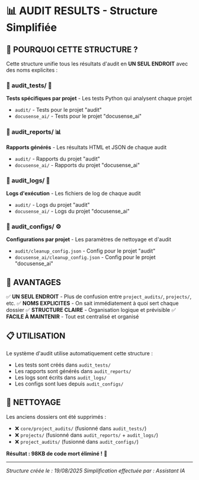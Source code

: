 # 📊 AUDIT RESULTS - Structure Simplifiée

## 🎯 **POURQUOI CETTE STRUCTURE ?**

Cette structure unifie tous les résultats d'audit en **UN SEUL ENDROIT** avec des noms explicites :

### **📁 audit_tests/** 🧪
**Tests spécifiques par projet** - Les tests Python qui analysent chaque projet
- `audit/` - Tests pour le projet "audit"
- `docusense_ai/` - Tests pour le projet "docusense_ai"

### **📁 audit_reports/** 📊  
**Rapports générés** - Les résultats HTML et JSON de chaque audit
- `audit/` - Rapports du projet "audit"
- `docusense_ai/` - Rapports du projet "docusense_ai"

### **📁 audit_logs/** 📝
**Logs d'exécution** - Les fichiers de log de chaque audit
- `audit/` - Logs du projet "audit"  
- `docusense_ai/` - Logs du projet "docusense_ai"

### **📁 audit_configs/** ⚙️
**Configurations par projet** - Les paramètres de nettoyage et d'audit
- `audit/cleanup_config.json` - Config pour le projet "audit"
- `docusense_ai/cleanup_config.json` - Config pour le projet "docusense_ai"

## 🚀 **AVANTAGES**

✅ **UN SEUL ENDROIT** - Plus de confusion entre `project_audits/`, `projects/`, etc.
✅ **NOMS EXPLICITES** - On sait immédiatement à quoi sert chaque dossier
✅ **STRUCTURE CLAIRE** - Organisation logique et prévisible
✅ **FACILE À MAINTENIR** - Tout est centralisé et organisé

## 📋 **UTILISATION**

Le système d'audit utilise automatiquement cette structure :
- Les tests sont créés dans `audit_tests/`
- Les rapports sont générés dans `audit_reports/`
- Les logs sont écrits dans `audit_logs/`
- Les configs sont lues depuis `audit_configs/`

## 🧹 **NETTOYAGE**

Les anciens dossiers ont été supprimés :
- ❌ `core/project_audits/` (fusionné dans `audit_tests/`)
- ❌ `projects/` (fusionné dans `audit_reports/` + `audit_logs/`)
- ❌ `project_audits/` (fusionné dans `audit_configs/`)

**Résultat : 98KB de code mort éliminé !** 🎉

---

*Structure créée le : 19/08/2025*
*Simplification effectuée par : Assistant IA*
